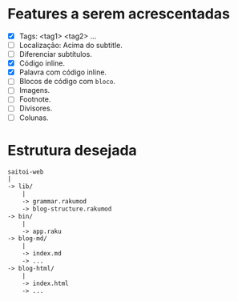 # Features a serem acrescentadas

- [x] Tags: \<tag1\> \<tag2\> ...
- [ ] Localização: Acima do subtitle.
- [ ] Diferenciar subtítulos.
- [x] Código inline.
- [x] Palavra com código inline.
- [ ] Blocos de código com ```bloco```.
- [ ] Imagens.
- [ ] Footnote.
- [ ] Divisores.
- [ ] Colunas.

# Estrutura desejada

```txt
saitoi-web
|
-> lib/
    |
    -> grammar.rakumod
    -> blog-structure.rakumod
-> bin/
    |
    -> app.raku
-> blog-md/
    |
    -> index.md
    -> ...
-> blog-html/
    |
    -> index.html
    -> ...
```
